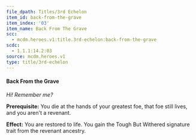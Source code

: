 ```yaml
---
file_dpath: Titles/3rd Echelon
item_id: back-from-the-grave
item_index: '03'
item_name: Back From The Grave
scc:
  - mcdm.heroes.v1:title.3rd-echelon:back-from-the-grave
scdc:
  - 1.1.1:14.2:03
source: mcdm.heroes.v1
type: title/3rd-echelon
---
```


#### Back From the Grave

*Hi! Remember me?*

**Prerequisite:** You die at the hands of your greatest foe, that foe still lives, and you aren't a revenant.

**Effect:** You are restored to life. You gain the Tough But Withered signature trait from the revenant ancestry.
